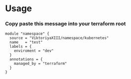 # Usage

### Copy paste this message into your terraform root 
```
module "namespace" {
  source = "ViktoriyaXIII/namespace/kubernetes"
  name   = "test"
  labels = {
    enviroment = "dev"
  }
  annotations = {
    managed_by = "terraform"
  }
}
```
